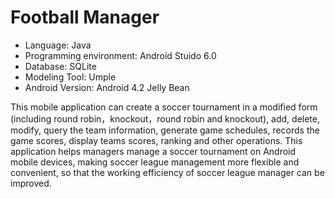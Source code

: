 # Football Manager

* Language: Java
* Programming environment: Android Stuido 6.0
* Database: SQLite
* Modeling Tool: Umple
* Android Version: Android 4.2 Jelly Bean

This mobile application can create a soccer tournament in a modified form (including round robin，knockout，round robin and knockout), add, delete, modify, query the team information, generate game schedules, records the game scores, display teams scores, ranking and other operations. This application helps managers manage a soccer tournament on Android mobile devices, making soccer league management more flexible and convenient, so that the working efficiency of soccer league manager can be improved.

